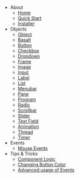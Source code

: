- About
    - [Home](Home.md)
    - [Quick Start](home/Quick-Start.md)
    - [Installer](home/installer)
- Objects
    - [Object](objects/Object)
    - [Basalt](objects/Basalt)
    - [Button](objects/Button)
    - [Checkbox](objects/Checkbox)
    - [Dropdown](objects/Dropdown)
    - [Frame](objects/Frame)
    - [Image](objects/Image)
    - [Input](objects/Input)
    - [Label](objects/Label)
    - [List](objects/List)
    - [Menubar](objects/Menubar)
    - [Pane](objects/Pane)
    - [Program](objects/Program)
    - [Radio](objects/Radio)
    - [Scrollbar](objects/Scrollbar)
    - [Slider](objects/Slider)
    - [Text Field](objects/Textfield)
    - [Animation](objects/Animation.md)
    - [Thread](objects/Thread)
    - [Timer](objects/Timer)
- Events
    - [Mouse Events](events/mouseEvents.md)
- Tips & Tricks
    - [Component Logic](tips/logic)
    - [Changing Button Color](tips/buttons)
    - [Advanced usage of Events](tips/events.md)
